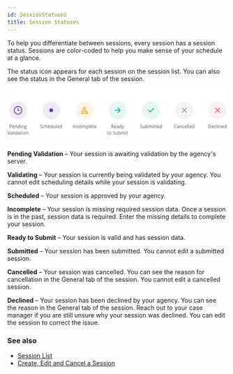 ```yaml
---
id: SessionStatuses
title: Session Statuses
---
```

To help you differentiate between sessions, every session has a session status. Sessions are color-coded to help you make sense of your schedule at a glance. 

The status icon appears for each session on the session list. You can also see the status in the General tab of the session.

<img src="/img/SessionStatuses.png" width="600" />

**Pending Validation** – Your session is awaiting validation by the agency's server.

**Validating** – Your session is currently being validated by your agency. You cannot edit scheduling details while your session is validating.

**Scheduled** – Your session is approved by your agency.

**Incomplete** – Your session is missing required session data. Once a session is in the past, session data is required. Enter the missing details to complete your session.

**Ready to Submit** – Your session is valid and has session data.

**Submitted** – Your session has been submitted. You cannot edit a submitted session.

**Cancelled** – Your session was cancelled. You can see the reason for cancellation in the General tab of the session. You cannot edit a cancelled session.

**Declined** – Your session has been declined by your agency. You can see the reason in the General tab of the session. Reach out to your case manager if you are still unsure why your session was declined. You can edit the session to correct the issue.

### See also
- [Session List](Session/SessionList.md)
- [Create, Edit and Cancel a Session](Session/CreateEditCancelSession.md)